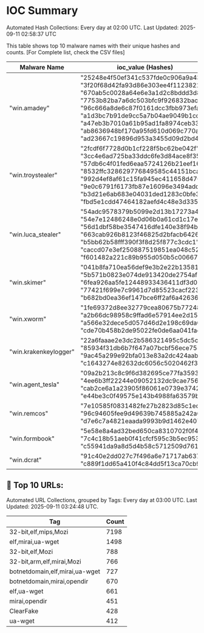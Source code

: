# IOC Summary

Automated Hash Collections: Every day at 02:00 UTC. Last Updated: 2025-09-11 02:58:37 UTC

This table shows top 10 malware names with their unique hashes and counts. [For Complete list, check the CSV files]

| Malware Name | ioc_value (Hashes) | Count |
|--------------|--------------------|-------|
|  "win.amadey" |  "25248e4f50ef341c537fde0c906a9a43"<br> "3f20f68d42fa93d86e303ee4f1123821"<br> "670ab5c0028a64e6e3a1d2c8bddd3d8e"<br> "7753b82ba7a6dc503bfc9f926832bac8"<br> "96c666a8de6c87f0161dcc3fbb973efa"<br> "a1d3bc7b91de9cc5a7b04ae9049b1cd2"<br> "a47eb3b7010a61b95ad1fa8974ceb33b"<br> "ab8636948bf170a95fd610d069c770ae"<br> "ad23667c19896d953a3455d09d2bd468" | 9 |
|  "win.troystealer" |  "2fcdf6f7728d0b1cf228f5bc62be042f"<br> "3cc4e6ad725ba33ddc6fe3d84ace8f35"<br> "57db6c4f01fed6eaa5724126b21eef16"<br> "8532ffc328629776849585c44151bca4"<br> "992d4ef8af61c15fa945ec411658d470"<br> "9e0c6791f6173fb87e16096e3494add0"<br> "b3d21e6ab683e04031ded1283c0bfe3d"<br> "fbd5e1cdd47464182aefd4c48e3d335a" | 8 |
|  "win.luca_stealer" |  "54adc9578379b5099e2d13b17273a418"<br> "54e7e12486248e0d06b0a61cd1c17e51"<br> "56d1dbf58be3547416dfe140e38f94bd"<br> "663cab926b8123f46825d2bfacb64266"<br> "b5bb62b58fff390f3f8d25f877c3cdc1"<br> "caccd07e3ef250887519851ea048c522"<br> "f601482a221c89b955d050b5c006672b" | 7 |
|  "win.skimer" |  "041b8fa710ea56def9e3b2e22b13581e"<br> "5b571b0823e074de913420de2754af70"<br> "6fea926aa5fe12448933436411df3d08"<br> "77421f699e7c9961d7d85523cacf223b"<br> "b682bd0ea36ef147bce6ff2af6a42636" | 5 |
|  "win.xworm" |  "1fe69372d8ee32779cea80675b77248d"<br> "a2b66dc98958c9ffad6e57914ee2d150"<br> "a566e32dece5d057d46d2e198c69da05"<br> "cde70b458b2de95022fe0de6aa041fae" | 4 |
|  "win.krakenkeylogger" |  "22a6faaae2e3dc2b586321495c5dc5cb"<br> "85934f31db6b7f647a07bcbf56ece758"<br> "9ac45a299e92bfa013e83a2dc424aabc"<br> "c1643274e82632dc6056c5020462f39e" | 4 |
|  "win.agent_tesla" |  "09a2b213c8c9f6d382695ce77fa35939"<br> "4ee6b3ff22244e09052132dc9cae7561"<br> "cab2ce6a1a23905f86061e0739e37421"<br> "e44be3c0f49575e143b4988fa63579ba" | 4 |
|  "win.remcos" |  "7e10585f0831482fe27b2823d85c1ec7"<br> "96c94605fee9d49639b745885a242a67"<br> "d7e6c7a4821eaada9993b9d1462e407b" | 3 |
|  "win.formbook" |  "5e58e8a4ad32bed650ca8310702f0f4d"<br> "7c4c18b51aeb0f41cfcf595c3b5ec953"<br> "c55941da9a8d5d4b58c5712509d76147" | 3 |
|  "win.dcrat" |  "91c40e2dd027c7f496a6e71717ab637c"<br> "c889f1dd65a410f4c84dd5f13ca70cb9" | 2 |

<!-- url_summary_start -->
## 🔗 Top 10 URLs:

Automated URL Collections, grouped by Tags: Every day at 03:00 UTC. Last Updated: 2025-09-11 03:24:48 UTC.

| Tag | Count |
|-----|-------|
| 32-bit,elf,mips,Mozi | 7198 |
| elf,mirai,ua-wget | 1498 |
| 32-bit,elf,Mozi | 788 |
| 32-bit,arm,elf,mirai,Mozi | 766 |
| botnetdomain,elf,mirai,ua-wget | 727 |
| botnetdomain,mirai,opendir | 670 |
| elf,ua-wget | 661 |
| mirai,opendir | 451 |
| ClearFake | 428 |
| ua-wget | 412 |
<!-- url_summary_end -->
